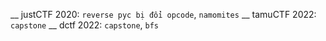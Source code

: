 __ justCTF 2020:  `reverse pyc bị đổi opcode`, `namomites`
__ tamuCTF 2022: `capstone`
__ dctf 2022: `capstone`, `bfs`

